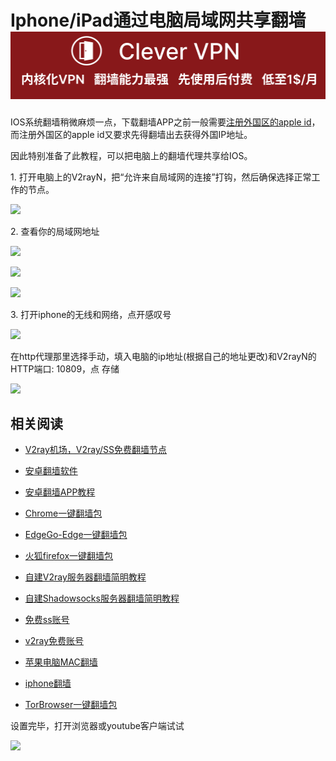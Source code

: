 Iphone/iPad通过电脑局域网共享翻墙
[![](https://github.com/vpn-wiki/fanqiang/blob/master/vpn-wiki/clever-vpn.png)](https://www.clever-vpn.net)
======================

IOS系统翻墙稍微麻烦一点，下载翻墙APP之前一般需要[注册外国区的apple id](AppleID.md)，而注册外国区的apple id又要求先得翻墙出去获得外国IP地址。

因此特别准备了此教程，可以把电脑上的翻墙代理共享给IOS。

1\. 打开电脑上的V2rayN，把“允许来自局域网的连接”打钩，然后确保选择正常工作的节点。

![](https://v2free.org/docs/SSPanel/iOS/fqByLan_files/v2rayn1.jpg)

2\. 查看你的局域网地址

![](https://v2free.org/docs/SSPanel/iOS/fqByLan_files/bg2dvj4l-2.jpg)

![](https://v2free.org/docs/SSPanel/iOS/fqByLan_files/e07azw0k-2.jpg)

![](https://v2free.org/docs/SSPanel/iOS/fqByLan_files/hvzje8xj-3.jpg)

3\. 打开iphone的无线和网络，点开感叹号

![](https://v2free.org/docs/SSPanel/iOS/fqByLan_files/kp3hujth-3.jpg)

在http代理那里选择手动，填入电脑的ip地址(根据自己的地址更改)和V2rayN的HTTP端口: 10809，点 存储

![](https://v2free.org/docs/SSPanel/iOS/fqByLan_files/o_vezkpg-4.jpg)

## 相关阅读
*   [V2ray机场，V2ray/SS免费翻墙节点](https://github.com/vpn-wiki/fanqiang/wiki/V2ray%E6%9C%BA%E5%9C%BA)

*   [安卓翻墙软件](https://github.com/vpn-wiki/fanqiang/wiki/%E5%AE%89%E5%8D%93%E7%BF%BB%E5%A2%99%E8%BD%AF%E4%BB%B6)
*   [安卓翻墙APP教程](https://github.com/vpn-wiki/fanqiang/tree/master/android)
*   [Chrome一键翻墙包](https://github.com/vpn-wiki/fanqiang/wiki/Chrome%E4%B8%80%E9%94%AE%E7%BF%BB%E5%A2%99%E5%8C%85)
*   [EdgeGo-Edge一键翻墙包](https://github.com/vpn-wiki/fanqiang/tree/master/EdgeGo)
*   [火狐firefox一键翻墙包](https://github.com/vpn-wiki/fanqiang/wiki/%E7%81%AB%E7%8B%90firefox%E4%B8%80%E9%94%AE%E7%BF%BB%E5%A2%99%E5%8C%85)
*   [自建V2ray服务器翻墙简明教程](https://github.com/vpn-wiki/fanqiang/blob/master/v2ss/%E8%87%AA%E5%BB%BAV2ray%E6%9C%8D%E5%8A%A1%E5%99%A8%E7%AE%80%E6%98%8E%E6%95%99%E7%A8%8B.md)
*   [自建Shadowsocks服务器翻墙简明教程](https://github.com/vpn-wiki/fanqiang/blob/master/v2ss/%E8%87%AA%E5%BB%BAShadowsocks%E6%9C%8D%E5%8A%A1%E5%99%A8%E7%AE%80%E6%98%8E%E6%95%99%E7%A8%8B.md)
*   [免费ss账号](https://github.com/vpn-wiki/fanqiang/wiki/%E5%85%8D%E8%B4%B9ss%E8%B4%A6%E5%8F%B7)
*   [v2ray免费账号](https://github.com/vpn-wiki/fanqiang/wiki/v2ray%E5%85%8D%E8%B4%B9%E8%B4%A6%E5%8F%B7)
*   [苹果电脑MAC翻墙](https://github.com/vpn-wiki/fanqiang/wiki/%E8%8B%B9%E6%9E%9C%E7%94%B5%E8%84%91MAC%E7%BF%BB%E5%A2%99)
*   [iphone翻墙](https://github.com/vpn-wiki/fanqiang/wiki/iphone%E7%BF%BB%E5%A2%99)
*   [TorBrowser一键翻墙包](https://github.com/vpn-wiki/fanqiang/wiki/TorBrowser%E4%B8%80%E9%94%AE%E7%BF%BB%E5%A2%99%E5%8C%85)

设置完毕，打开浏览器或youtube客户端试试

![](https://v2free.org/docs/SSPanel/iOS/fqByLan_files/r4zbexmr-3.jpg)